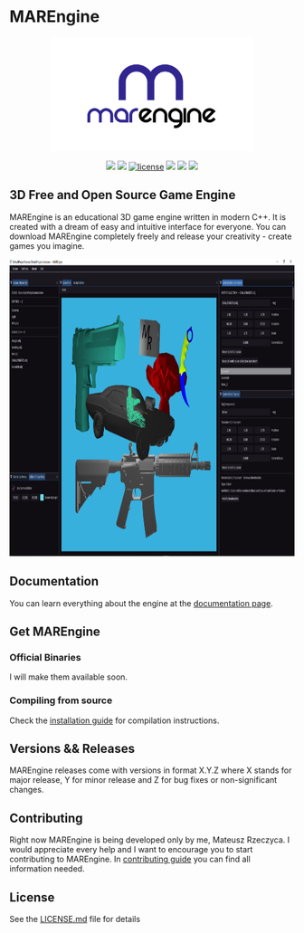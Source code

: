 # MAREngine

<p align="center">
  <img width="360" height="202" src="img/marengine.png">
</p>

<p align="center">
<a href="https://github.com/mregussek/MAREngine"><img src="https://img.shields.io/badge/version-0.0.1-red"/></a>
<a href="https://github.com/mregussek/MAREngine"><img src="https://img.shields.io/badge/Platforms-Windows-blue?style=flat-square"/></a>
<a href="https://github.com/mregussek/MAREngine/blob/master/LICENSE.md"><img alt="license" src="https://img.shields.io/github/license/mregussek/MAREngine?style=flat-square"/></a>
<a href="https://github.com/mregussek/MAREngine"><img src="https://img.shields.io/badge/build-cmake-green?style=flat-square"/></a>
<a href="https://trello.com/b/fdw2MeFf"><img src="https://img.shields.io/badge/board-trello-blue.svg?style=flat-square"/></a>
<a href="https://marengine-docs.readthedocs.io/"><img src="https://readthedocs.org/projects/pip/badge/?version=latest&style=flat-square"/></a>
</p>

## 3D Free and Open Source Game Engine

MAREngine is an educational 3D game engine written in modern C++. It is created with a dream of easy and intuitive interface for everyone. You can download MAREngine completely freely and release your creativity - create games you imagine.

<p align="center">
  <img width="960" height="526" src="img/default_project.png">
</p>

## Documentation

You can learn everything about the engine at the [documentation page](https://marengine.readthedocs.io/).

## Get MAREngine

### Official Binaries

I will make them available soon.

### Compiling from source

Check the [installation guide](https://github.com/Mregussek/MAREngine/blob/master/INSTALL.md) for compilation instructions.

## Versions && Releases

MAREngine releases come with versions in format X.Y.Z where X stands for major release, Y for minor release and Z for bug fixes or non-significant changes.

## Contributing

Right now MAREngine is being developed only by me, Mateusz Rzeczyca. I would appreciate every help and I want to encourage you to start contributing to MAREngine. In [contributing guide](https://github.com/Mregussek/MAREngine/blob/master/CONTRIBUTING.md) you can find all information needed.

## License

See the [LICENSE.md](https://github.com/Mregussek/MAREngine/blob/master/LICENSE.md) file for details
